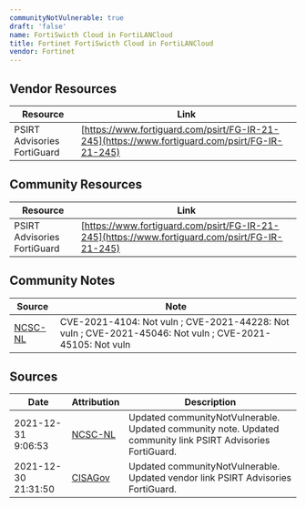 ```yaml
---
communityNotVulnerable: true
draft: 'false'
name: FortiSwicth Cloud in FortiLANCloud
title: Fortinet FortiSwicth Cloud in FortiLANCloud
vendor: Fortinet
---
```


## Vendor Resources
| Resource | Link |
| --- | --- |
| PSIRT Advisories FortiGuard | [https://www.fortiguard.com/psirt/FG-IR-21-245](https://www.fortiguard.com/psirt/FG-IR-21-245) |

## Community Resources
| Resource | Link |
| --- | --- |
| PSIRT Advisories FortiGuard | [https://www.fortiguard.com/psirt/FG-IR-21-245](https://www.fortiguard.com/psirt/FG-IR-21-245) |

## Community Notes
| Source | Note |
| --- | --- |
| [NCSC-NL](https://github.com/NCSC-NL/log4shell/blob/main/software/README.md) | CVE-2021-4104: Not vuln ; CVE-2021-44228: Not vuln ; CVE-2021-45046: Not vuln ; CVE-2021-45105: Not vuln </ul> |

## Sources
| Date | Attribution | Description |
| --- | --- | --- |
| 2021-12-31 9:06:53 | [NCSC-NL](https://github.com/NCSC-NL/log4shell/blob/main/software/README.md) | Updated communityNotVulnerable. Updated community note. Updated community link PSIRT Advisories FortiGuard.  |
| 2021-12-30 21:31:50 | [CISAGov](https://raw.githubusercontent.com/cisagov/log4j-affected-db/develop/README.md) | Updated communityNotVulnerable. Updated vendor link PSIRT Advisories FortiGuard.  |

